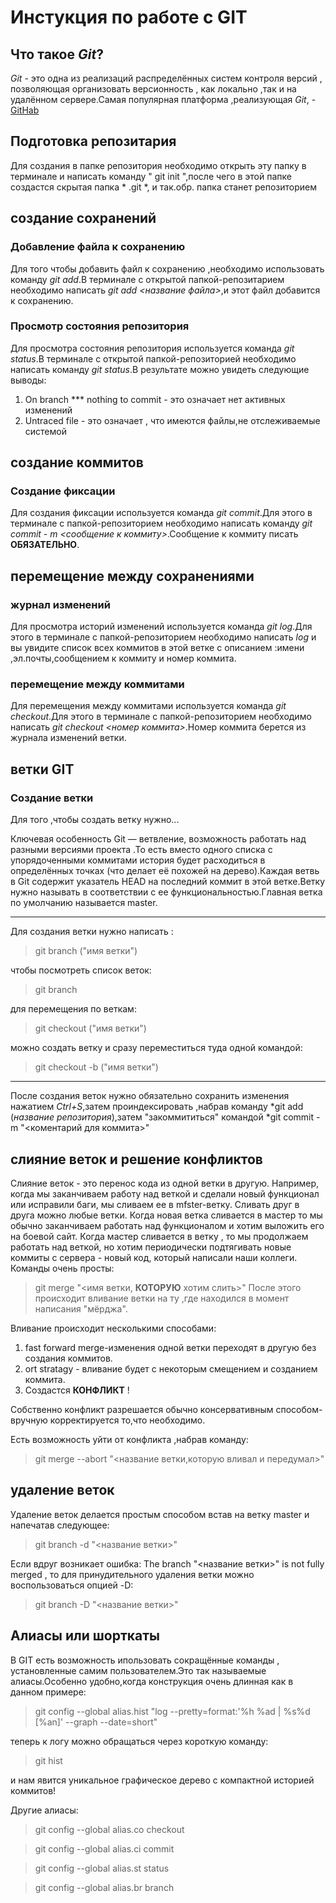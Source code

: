 # Инстукция по работе с GIT
## Что такое *Git*?
*Git* - это одна из реализаций распределённых систем контроля версий , позволяющая организовать версионность , как локально ,так и на удалённом сервере.Самая популярная платформа ,реализующая *Git*, - [GitHab](https://github.com)
## Подготовка репозитария
Для создания в папке репозитория необходимо открыть эту папку в терминале  и написать команду " git init ",после чего в этой папке создастся скрытая папка * .git *, и так.обр. папка станет репозиторием

## создание сохранений


### Добавление файла к сохранению
Для того чтобы добавить файл к сохранению ,необходимо использовать команду *git add*.В терминале с открытой папкой-репозитарием необходимо написать *git add <название файла>*,и этот файл добавится к сохранению.

### Просмотр состояния репозитория
Для просмотра состояния репозитория используется команда *git status*.В терминале с открытой папкой-репозиторией необходимо написать команду *git status*.В результате можно увидеть следующие выводы:
1. On branch *** nothing to commit - это означает нет активных изменений
2. Untraced file - это означает , что имеются файлы,не отслеживаемые системой 

## создание коммитов
### Создание фиксации
Для создания фиксации используется команда *git commit*.Для этого в терминале с папкой-репозиторием необходимо написать команду *git commit - m <сообщение к коммиту>*.Сообщение к коммиту писать **ОБЯЗАТЕЛЬНО**.


## перемещение между сохранениями

### журнал изменений
Для просмотра историй изменений  используется команда *git log*.Для этого в терминале с папкой-репозиторием необходимо написать *log* и вы увидите список всех коммитов в этой ветке с описанием :имени ,эл.почты,сообщением к коммиту и номер коммита.

### перемещение между коммитами
Для перемещения между коммитами используется команда *git checkout*.Для этого в терминале с папкой-репозиторием необходимо написать *git checkout <номер коммита>*.Номер коммита берется из журнала изменений ветки.

## ветки GIT
### Создание ветки 
Для того ,чтобы создать ветку нужно...


Ключевая особенность Git — ветвление, возможность работать над разными версиями проекта .То есть вместо одного списка с упорядоченными коммитами история будет расходиться в определённых точках (что делает её похожей на дерево).Каждая ветвь в Git содержит  указатель HEAD на последний коммит в этой ветке.Ветку нужно называть в соответствии с ее функциональностью.Главная ветка по умолчанию называется master.
___

Для создания ветки нужно написать :
>git branch ("имя ветки")

чтобы посмотреть список веток:
>git branch


для перемещения по веткам:
>git checkout ("имя ветки")

можно создать ветку и сразу переместиться туда одной командой:
>git checkout -b ("имя ветки")

---

После создания веток нужно обязательно сохранить изменения нажатием *Ctrl+S*,затем проиндексировать ,набрав команду *git add (*название репозитория*),затем "закоммититься" командой *git commit - m "<коментарий для коммита>"


## слияние веток  и решение конфликтов
Слияние веток - это перенос кода из одной ветки в другую.
Например, когда мы заканчиваем работу над веткой и сделали новый функционал или исправили баги, мы сливаем ее в mfster-ветку.
Сливать друг в друга можно любые ветки. Когда новая ветка сливается в мастер то мы обычно заканчиваем  работать над функционалом и хотим выложить его на боевой сайт. 
Когда мастер сливается в ветку , то мы продолжаем работать над веткой, но хотим периодически подтягивать новые коммиты с сервера - новый код, который написали наши коллеги.
Команды очень просты:
>git merge "<имя ветки, **КОТОРУЮ** хотим слить>"
После этого происходит вливание ветки на ту ,где находился в момент написания "мёрджа".

Вливание происходит несколькими способами:
1. fast forward merge-изменения одной ветки переходят в другую без создания коммитов.
2. ort stratagy - вливание будет с некоторым смещением и созданием коммита.
3. Создастся **КОНФЛИКТ** !

Собственно конфликт разрешается обычно консервативным способом-вручную корректируется то,что необходимо.

Есть возможность уйти от конфликта ,набрав команду:
>git merge --abort "<название ветки,которую вливал и передумал>"

## удаление веток
Удаление веток делается простым способом встав на ветку master и напечатав следующее:
>git branch -d "<название ветки>"

Если вдруг возникает ошибка: The branch "<название ветки>" is not fully merged , то для принудительного удаления ветки можно воспользоваться опцией -D:
>git branch -D "<название ветки>"

## Алиасы или шорткаты
В GIT есть возможность ипользовать сокращённые команды , установленные самим пользователем.Это так называемые алиасы.Особенно удобно,когда конструкция очень длинная как в данном примере:
>git config --global alias.hist "log --pretty=format:'%h %ad | %s%d [%an]' --graph --date=short"

теперь к логу можно обращаться через короткую команду:
>git hist

и нам явится уникальное графическое дерево с компактной историей коммитов!

Другие алиасы:
>git config --global alias.co checkout

>git config --global alias.ci commit

>git config --global alias.st status

>git config --global alias.br branch
